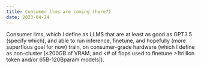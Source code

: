 ```yaml
---
title: Consumer llms are coming (here?)
date: 2023-04-24
---
```


Consumer llms, which I define as LLMS that are at least as good as GPT3.5 (specify which), and able to run inference, finetune, and hopefully (more superflous goal for now) train, on consumer-grade hardware (which I define as non-cluster [<200GB of VRAM, and <# of flops used to finetune >1trillion token and/or 65B-120Bparam models]).